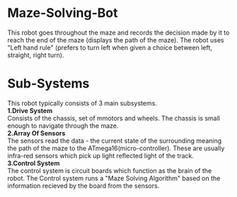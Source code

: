 # Maze-Solving-Bot
This robot goes throughout the maze and records the decision made by it to reach the end of the maze (displays the path of the maze).
The robot uses "Left hand rule" (prefers to turn left when given a choice between left, straight, right turn).
# Sub-Systems
This robot typically consists of 3 main subsystems.\
**1.Drive System**\
      Consists of the chassis, set of mmotors and wheels. The chassis is small enough to navigate through the maze.\
**2.Array Of Sensors**\
      The sensors read the data - the current state of the surrounding meaning the path of the maze to the ATmega16(micro-controller). These are usually infra-red sensors which pick up light reflected light of the track.\
**3.Control System**\
      The control system is circuit boards which function as the brain of the robot. The Control system runs a "Maze Solving Algorithm" based on the information recieved by the board from the sensors.
